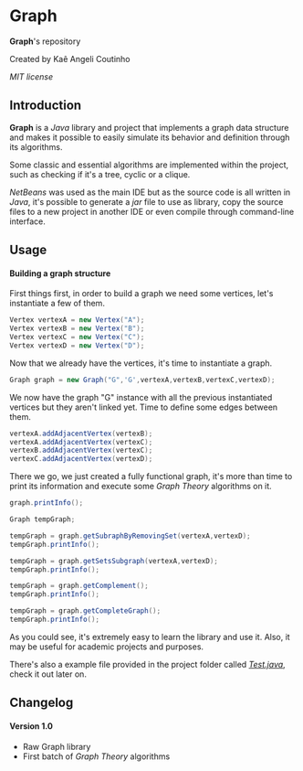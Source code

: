 # Graph

**Graph**'s repository

Created by Kaê Angeli Coutinho

_MIT license_

## Introduction

**Graph** is a _Java_ library and project that implements a graph data structure and makes it possible to easily simulate its behavior and definition through its algorithms.

Some classic and essential algorithms are implemented within the project, such as checking if it's a tree, cyclic or a clique.

_NetBeans_ was used as the main IDE but as the source code is all written in _Java_, it's possible to generate a _jar_ file to use as library, copy the source files to a new project in another IDE or even compile through command-line interface.

## Usage

#### Building a graph structure

First things first, in order to build a graph we need some vertices, let's instantiate a few of them.

``` java
Vertex vertexA = new Vertex("A");
Vertex vertexB = new Vertex("B");
Vertex vertexC = new Vertex("C");
Vertex vertexD = new Vertex("D");
```

Now that we already have the vertices, it's time to instantiate a graph.

``` java
Graph graph = new Graph("G",'G',vertexA,vertexB,vertexC,vertexD);
```

We now have the graph "G" instance with all the previous instantiated vertices but they aren't linked yet. Time to define some edges between them.

``` java
vertexA.addAdjacentVertex(vertexB);
vertexA.addAdjacentVertex(vertexC);
vertexB.addAdjacentVertex(vertexC);
vertexC.addAdjacentVertex(vertexD);
```

There we go, we just created a fully functional graph, it's more than time to print its information and execute some _Graph Theory_ algorithms on it.

``` java
graph.printInfo();

Graph tempGraph;

tempGraph = graph.getSubraphByRemovingSet(vertexA,vertexD);
tempGraph.printInfo();

tempGraph = graph.getSetsSubgraph(vertexA,vertexD);
tempGraph.printInfo();

tempGraph = graph.getComplement();
tempGraph.printInfo();

tempGraph = graph.getCompleteGraph();
tempGraph.printInfo();
```

As you could see, it's extremely easy to learn the library and use it. Also, it may be useful for academic projects and purposes.

There's also a example file provided in the project folder called [_Test.java_](https://github.com/kaiky25/Graph/blob/master/Source%20Code/src/runtime/Test.java), check it out later on.

## Changelog

#### Version 1.0

<ul>
  <li>Raw Graph library</li>
  <li>First batch of <i>Graph Theory</i> algorithms</li>
</ul>
